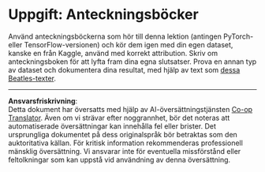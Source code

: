 <!--
CO_OP_TRANSLATOR_METADATA:
{
  "original_hash": "bc690ecf68b38d311cc9e12f3144a28c",
  "translation_date": "2025-08-28T16:01:54+00:00",
  "source_file": "lessons/5-NLP/14-Embeddings/assignment.md",
  "language_code": "sv"
}
-->
# Uppgift: Anteckningsböcker

Använd anteckningsböckerna som hör till denna lektion (antingen PyTorch- eller TensorFlow-versionen) och kör dem igen med din egen dataset, kanske en från Kaggle, använd med korrekt attribution. Skriv om anteckningsboken för att lyfta fram dina egna slutsatser. Prova en annan typ av dataset och dokumentera dina resultat, med hjälp av text som [dessa Beatles-texter](https://www.kaggle.com/datasets/jenlooper/beatles-lyrics).

---

**Ansvarsfriskrivning**:  
Detta dokument har översatts med hjälp av AI-översättningstjänsten [Co-op Translator](https://github.com/Azure/co-op-translator). Även om vi strävar efter noggrannhet, bör det noteras att automatiserade översättningar kan innehålla fel eller brister. Det ursprungliga dokumentet på dess originalspråk bör betraktas som den auktoritativa källan. För kritisk information rekommenderas professionell mänsklig översättning. Vi ansvarar inte för eventuella missförstånd eller feltolkningar som kan uppstå vid användning av denna översättning.
